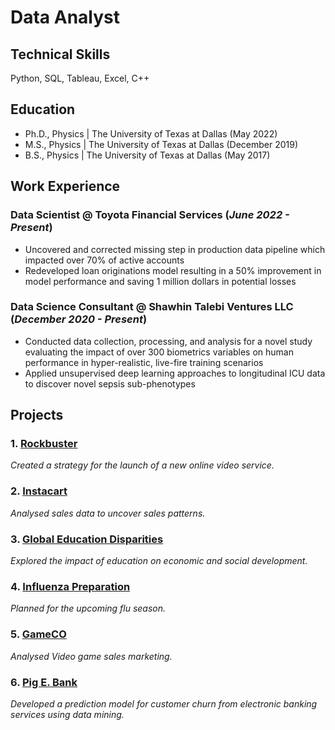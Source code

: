 # Data Analyst

## Technical Skills
Python, SQL, Tableau, Excel, C++

## Education
- Ph.D., Physics | The University of Texas at Dallas (May 2022)
- M.S., Physics | The University of Texas at Dallas (December 2019)
- B.S., Physics | The University of Texas at Dallas (May 2017)

## Work Experience

### Data Scientist @ Toyota Financial Services (_June 2022 - Present_)
- Uncovered and corrected missing step in production data pipeline which impacted over 70% of active accounts
- Redeveloped loan originations model resulting in a 50% improvement in model performance and saving 1 million dollars in potential losses

### Data Science Consultant @ Shawhin Talebi Ventures LLC (_December 2020 - Present_)
- Conducted data collection, processing, and analysis for a novel study evaluating the impact of over 300 biometrics variables on human performance in hyper-realistic, live-fire training scenarios
- Applied unsupervised deep learning approaches to longitudinal ICU data to discover novel sepsis sub-phenotypes


## Projects
### 1. [Rockbuster](https://github.com/LiliiaVerbenko/Rockbuster-Stealth-Data-Analysis-Project)
*Created a strategy for the launch of a new online video service.*

### 2. [Instacart](https://github.com/LiliiaVerbenko/Instacart-Grocery-Basket-Analysis)
*Analysed sales data to uncover sales patterns.*

### 3. [Global Education Disparities](https://github.com/LiliiaVerbenko/Global-Educational-Disparities-Analysis)
*Explored the impact of education on economic and social development.*

### 4. [Influenza Preparation](https://github.com/LiliiaVerbenko/Influenza-Preparation)
*Planned for the upcoming flu season.*

### 5. [GameCO](https://github.com/LiliiaVerbenko/GameCO-Marketing-Analysis)
*Analysed Video game sales marketing.*

### 6. [Pig E. Bank](https://github.com/LiliiaVerbenko/PigE-Bank)
*Developed a prediction model for customer churn from electronic banking services using data mining.*


